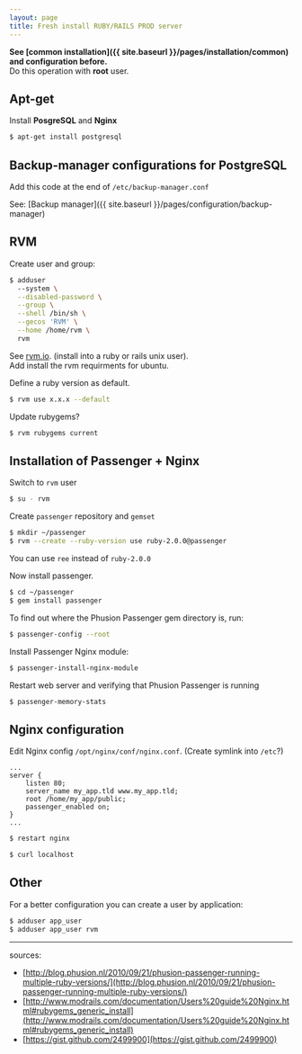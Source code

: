 ```yaml
---
layout: page
title: Fresh install RUBY/RAILS PROD server
---
```


__See [common installation]({{ site.baseurl }}/pages/installation/common) and configuration before.__  
Do this operation with **root** user.

## Apt-get

Install **PosgreSQL** and **Nginx**

```bash
$ apt-get install postgresql
```

## Backup-manager configurations for PostgreSQL

Add this code at the end of `/etc/backup-manager.conf`

See: [Backup manager]({{ site.baseurl }}/pages/configuration/backup-manager)

## RVM

Create user and group:

```bash
$ adduser
  --system \
  --disabled-password \
  --group \
  --shell /bin/sh \
  --gecos 'RVM' \
  --home /home/rvm \
  rvm
```  

See [rvm.io](http://rvm.io). (install into a ruby or rails unix user).  
Add install the rvm requirments for ubuntu.  

Define a ruby version as default.

```bash
$ rvm use x.x.x --default
```

Update rubygems?

```bash
$ rvm rubygems current
```


## Installation of Passenger + Nginx

Switch to `rvm` user

```bash
$ su - rvm
```

Create `passenger` repository and `gemset`

```bash
$ mkdir ~/passenger
$ rvm --create --ruby-version use ruby-2.0.0@passenger
```

You can use `ree` instead of `ruby-2.0.0`

Now install passenger.

```bash
$ cd ~/passenger
$ gem install passenger
```

To find out where the Phusion Passenger gem directory is, run:

```bash
$ passenger-config --root
```

Install Passenger Nginx module:

```bash
$ passenger-install-nginx-module
```

Restart web server and verifying that Phusion Passenger is running

```bash
$ passenger-memory-stats
```


## Nginx configuration

Edit Nginx config `/opt/nginx/conf/nginx.conf`. (Create symlink into `/etc`?)

```nginx
...
server {
    listen 80;
    server_name my_app.tld www.my_app.tld;
    root /home/my_app/public;
    passenger_enabled on;
}
...
```

```bash
$ restart nginx

$ curl localhost
```


## Other

For a better configuration you can create a user by application:

```bash
$ adduser app_user
$ adduser app_user rvm
```

-------------------------------
sources:

- [http://blog.phusion.nl/2010/09/21/phusion-passenger-running-multiple-ruby-versions/](http://blog.phusion.nl/2010/09/21/phusion-passenger-running-multiple-ruby-versions/)
- [http://www.modrails.com/documentation/Users%20guide%20Nginx.html#rubygems_generic_install](http://www.modrails.com/documentation/Users%20guide%20Nginx.html#rubygems_generic_install)
- [https://gist.github.com/2499900](https://gist.github.com/2499900)
